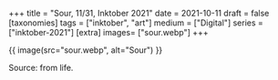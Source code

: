 +++
title = "Sour, 11/31, Inktober 2021"
date = 2021-10-11
draft =  false
[taxonomies]
tags = ["inktober", "art"]
medium = ["Digital"]
series = ["inktober-2021"]
[extra]
images= ["sour.webp"]
+++

{{ image(src="sour.webp", alt="Sour") }}

Source: from life.
